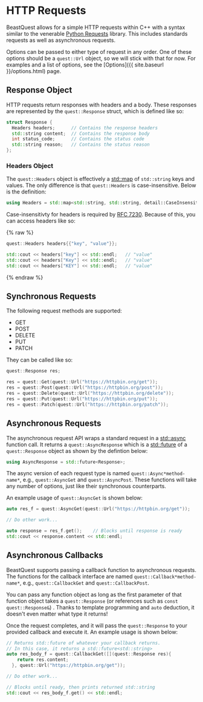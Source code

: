 # HTTP Requests

BeastQuest allows for a simple HTTP requests within C++ with a syntax similar
to the venerable [Python Requests](https://github.com/requests/requests)
library. This includes standards requests as well as asynchronous requests.

Options can be passed to either type of request in any order. One of these
options should be a `quest::Url` object, so we will stick with that for now.
For examples and a list of options, see the [Options]({{ site.baseurl }}/options.html)
page.

## Response Object

HTTP requests return responses with headers and a body. These responses are
represented by the `quest::Response` struct, which is defined like so:

```c++
struct Response {
  Headers headers;      // Contains the response headers
  std::string content;  // Contains the response body
  int status_code;      // Contains the status code
  std::string reason;   // Contains the status reason
};
```

### Headers Object

The `quest::Headers` object is effectively a [std::map](http://en.cppreference.com/w/cpp/container/map)
of `std::string` keys and values. The only difference is that `quest::Headers`
is case-insensitive. Below is the definition:

```c++
using Headers = std::map<std::string, std::string, detail::CaseInsensitiveCompare>;
```

Case-insensitivty for headers is required by [RFC 7230](https://tools.ietf.org/html/rfc7230#section-3.2).
Because of this, you can access headers like so:

{% raw %}

```c++
quest::Headers headers{{"key", "value"}};

std::cout << headers["key"] << std::endl;   // "value"
std::cout << headers["Key"] << std::endl;   // "value"
std::cout << headers["KEY"] << std::endl;   // "value"
```

{% endraw %}

## Synchronous Requests

The following request methods are supported:
* GET
* POST
* DELETE
* PUT
* PATCH

They can be called like so:

```c++
quest::Response res;

res = quest::Get(quest::Url("https://httpbin.org/get"));
res = quest::Post(quest::Url("https://httpbin.org/post"));
res = quest::Delete(quest::Url("https://httpbin.org/delete"));
res = quest::Put(quest::Url("https://httpbin.org/put"));
res = quest::Patch(quest::Url("https://httpbin.org/patch"));
```

## Asynchronous Requests

The asynchronous request API wraps a standard request in a [std::async](http://en.cppreference.com/w/cpp/thread/async)
function call. It returns a `quest::AsyncResponse` which is a [std::future](http://en.cppreference.com/w/cpp/thread/future)
of a `quest::Response` object as shown by the defintion below:

```c++
using AsyncResponse = std::future<Response>;
```

The async version of each request type is named `quest::Async*method-name*`,
e.g., `quest::AsyncGet` and `quest::AsyncPost`. These functions will take any
number of options, just like their synchronous counterparts.

An example usage of `quest::AsyncGet` is shown below:
```c++
auto res_f = quest::AsyncGet(quest::Url("https://httpbin.org/get"));

// Do other work...

auto response = res_f.get();    // Blocks until response is ready
std::cout << response.content << std::endl;
```

## Asynchronous Callbacks

BeastQuest supports passing a callback function to asynchronous requests. The
functions for the callback interface are named `quest::Callback*method-name*`,
e.g., `quest::CallbackGet` and `quest::CallbackPost`.

You can pass any function object as long as the first parameter of that function
object takes a `quest::Response` (or references such as `const quest::Response&`)
. Thanks to template programming and `auto` deduction, it doesn't even matter
what type it returns!

Once the request completes, and it will pass the `quest::Response` to your
provided callback and execute it. An example usage is shown below:

```c++
// Returns std::future of whatever your callback returns.
// In this case, it returns a std::future<std::string>
auto res_body_f = quest::CallbackGet([](quest::Response res){
    return res.content;
  }, quest::Url("https://httpbin.org/get"));

// Do other work...

// Blocks until ready, then prints returned std::string
std::cout << res_body_f.get() << std::endl;
```